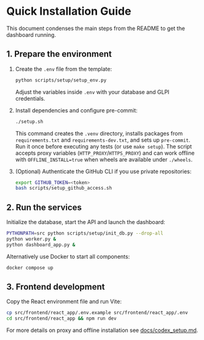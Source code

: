 # Quick Installation Guide

This document condenses the main steps from the README to get the dashboard running.

## 1. Prepare the environment

1. Create the `.env` file from the template:
   ```bash
   python scripts/setup/setup_env.py
   ```
   Adjust the variables inside `.env` with your database and GLPI credentials.

2. Install dependencies and configure pre-commit:
   ```bash
   ./setup.sh
   ```
   This command creates the `.venv` directory, installs packages from
   `requirements.txt` and `requirements-dev.txt`, and sets up `pre-commit`.
   Run it once before executing any tests (or use `make setup`). The script
   accepts proxy variables (`HTTP_PROXY`/`HTTPS_PROXY`) and can work offline with
   `OFFLINE_INSTALL=true` when wheels are available under `./wheels`.

3. (Optional) Authenticate the GitHub CLI if you use private repositories:
   ```bash
   export GITHUB_TOKEN=<token>
   bash scripts/setup_github_access.sh
   ```

## 2. Run the services

Initialize the database, start the API and launch the dashboard:

```bash
PYTHONPATH=src python scripts/setup/init_db.py --drop-all
python worker.py &
python dashboard_app.py &
```

Alternatively use Docker to start all components:

```bash
docker compose up
```

## 3. Frontend development

Copy the React environment file and run Vite:

```bash
cp src/frontend/react_app/.env.example src/frontend/react_app/.env
cd src/frontend/react_app && npm run dev
```

For more details on proxy and offline installation see [docs/codex_setup.md](codex_setup.md).
